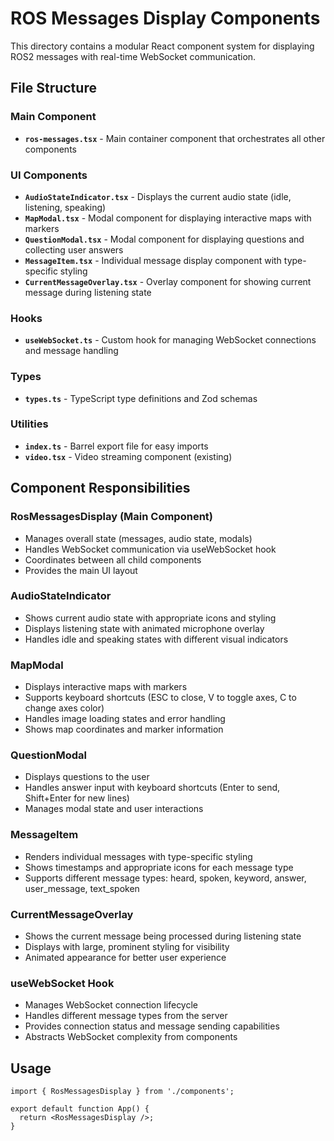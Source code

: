 # ROS Messages Display Components

This directory contains a modular React component system for displaying ROS2 messages with real-time WebSocket communication.

## File Structure

### Main Component
- **`ros-messages.tsx`** - Main container component that orchestrates all other components

### UI Components
- **`AudioStateIndicator.tsx`** - Displays the current audio state (idle, listening, speaking)
- **`MapModal.tsx`** - Modal component for displaying interactive maps with markers
- **`QuestionModal.tsx`** - Modal component for displaying questions and collecting user answers
- **`MessageItem.tsx`** - Individual message display component with type-specific styling
- **`CurrentMessageOverlay.tsx`** - Overlay component for showing current message during listening state

### Hooks
- **`useWebSocket.ts`** - Custom hook for managing WebSocket connections and message handling

### Types
- **`types.ts`** - TypeScript type definitions and Zod schemas

### Utilities
- **`index.ts`** - Barrel export file for easy imports
- **`video.tsx`** - Video streaming component (existing)

## Component Responsibilities

### RosMessagesDisplay (Main Component)
- Manages overall state (messages, audio state, modals)
- Handles WebSocket communication via useWebSocket hook
- Coordinates between all child components
- Provides the main UI layout

### AudioStateIndicator
- Shows current audio state with appropriate icons and styling
- Displays listening state with animated microphone overlay
- Handles idle and speaking states with different visual indicators

### MapModal
- Displays interactive maps with markers
- Supports keyboard shortcuts (ESC to close, V to toggle axes, C to change axes color)
- Handles image loading states and error handling
- Shows map coordinates and marker information

### QuestionModal
- Displays questions to the user
- Handles answer input with keyboard shortcuts (Enter to send, Shift+Enter for new lines)
- Manages modal state and user interactions

### MessageItem
- Renders individual messages with type-specific styling
- Shows timestamps and appropriate icons for each message type
- Supports different message types: heard, spoken, keyword, answer, user_message, text_spoken

### CurrentMessageOverlay
- Shows the current message being processed during listening state
- Displays with large, prominent styling for visibility
- Animated appearance for better user experience

### useWebSocket Hook
- Manages WebSocket connection lifecycle
- Handles different message types from the server
- Provides connection status and message sending capabilities
- Abstracts WebSocket complexity from components

## Usage

```tsx
import { RosMessagesDisplay } from './components';

export default function App() {
  return <RosMessagesDisplay />;
}
```

